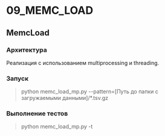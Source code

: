 # 09_MEMC_LOAD

## MemcLoad

### Архитектура

Реализация с использованием multiprocessing и threading.

### Запуск
>
>python memc_load_mp.py --pattern=[Путь до папки с загружаемыми данными]/*.tsv.gz

### Выполнение тестов

>
>python memc_load_mp.py -t

